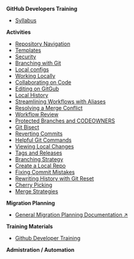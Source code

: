 <!-- docs/_sidebar.md -->

**GitHub Developers Training**

* [Syllabus](syllabus.md)

**Activities**

* [Repository Navigation](activities/repo_navigation.md)
* [Templates](activities/templates.md)
* [Security](activities/security.md)
* [Branching with Git](activities/branching_with_git.md)
* [Local configs](activities/local_configs.md)
* [Working Locally](activities/working_locally.md)
* [Collaborating on Code](activities/collaborating_on_code.md)
* [Editing on GitGub](activities/editing_on_github.md)
* [Local History](activities/local_history.md)
* [Streamlining Workflows with Aliases](activities/streamlining_workflows_with_aliases.md)
* [Resolving a Merge Conflict](activities/resolving_a_merge_conflict.md)
* [Workflow Review](activities/workflow_review.md)
* [Protected Branches and CODEOWNERS](activities/protected_branches_and_codeowners.md)
* [Git Bisect](activities/git_bisect.md)
* [Reverting Commits](activities/reverting_commits.md)
* [Helpful Git Commands](activities/helpful_git_commands.md)
* [Viewing Local Changes](activities/viewing_local_changes.md)
* [Tags and Releases](activities/tags_and_releases.md)
* [Branching Strategy](activities/branching_strategy.md)
* [Create a Local Repo](activities/create_a_local_repo.md)
* [Fixing Commit Mistakes](activities/fixing_commit_mistakes.md)
* [Rewriting History with Git Reset](activities/rewriting_history_with_git_reset.md)
* [Cherry Picking](activities/cherry_picking.md)
* [Merge Strategies](activities/merge_strategies.md)

**Migration Planning**

* [General Migration Planning Documentation :arrow_upper_right:](https://github.github.com/enterprise-migrations/#/./0-about)

**Training Materials**

* [Github Developer Training](https://githubtraining.github.io/training-manual/#/)

**Admistration / Automation**

